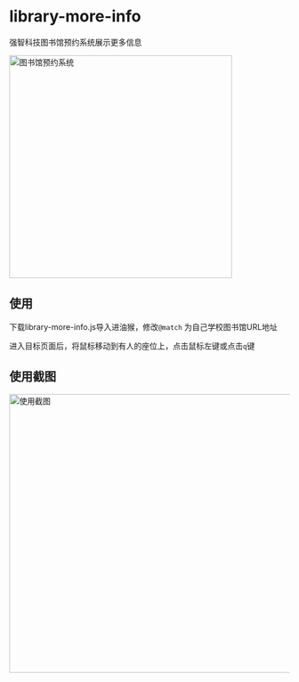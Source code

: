 # library-more-info
强智科技图书馆预约系统展示更多信息


<img width="400" height="400" alt="图书馆预约系统" src="https://github.com/user-attachments/assets/489c0d7d-e43f-4f11-bc00-72ac20054e62" />


## 使用

下载library-more-info.js导入进油猴，修改`@match` 为自己学校图书馆URL地址

进入目标页面后，将鼠标移动到有人的座位上，点击鼠标左键或点击`q`键


## 使用截图
<img width="1100" height="500" alt="使用截图" src="https://github.com/user-attachments/assets/7e410dfc-ecff-4819-879e-26b8e0add922" />
